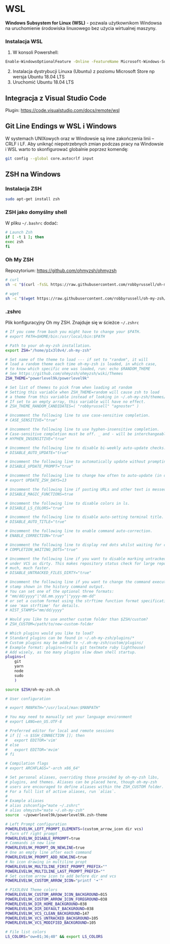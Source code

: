 # WSL

**Windows Subsystem for Linux (WSL)** - pozwala użytkownikom Windowsa na uruchomienie środowiska linuxowego bez użycia wirtualnej maszyny.

### Instalacja WSL

1. W konsoli Powershell:

```bash
Enable-WindowsOptionalFeature -Online -FeatureName Microsoft-Windows-Subsystem-Linux
```

2. Instalacja dystrybucji Linuxa (Ubuntu) z poziomu Microsoft Store np wersja Ubuntu 18.04 LTS
3. Uruchomić Ubuntu 18.04 LTS

## Integracja z Visual Studio Code

Plugin: https://code.visualstudio.com/docs/remote/wsl

## Git Line Endings w WSL i Windows

W systemach UNIXowych oraz w Windowsie są inne zakończenia linii – CRLF i LF. Aby uniknąć niepotrzebnych zmian podczas pracy na Windowsie i WSL warto to skonfigurować globalnie poprzez komendę:

```bash
git config --global core.autocrlf input
```

## ZSH na Windows

### Instalacja ZSH

```bash
sudo apt-get install zsh
```

### ZSH jako domyślny shell

W pliku `~/.bashrc` dodać:

```bash
# Launch Zsh
if [ -t 1 ]; then
exec zsh
fi
```

### Oh My ZSH

Repozytorium: https://github.com/ohmyzsh/ohmyzsh

```bash
# curl
sh -c "$(curl -fsSL https://raw.githubusercontent.com/robbyrussell/oh-my-zsh/master/tools/install.sh)"

# wget
sh -c "$(wget https://raw.githubusercontent.com/robbyrussell/oh-my-zsh/master/tools/install.sh -O -)"
```

### .zshrc

Plik konfiguracyjny Oh my ZSH. Znajduje się w ścieżce `~/.zshrc`

```bash
# If you come from bash you might have to change your $PATH.
# export PATH=$HOME/bin:/usr/local/bin:$PATH

# Path to your oh-my-zsh installation.
export ZSH="/home/p1x3l0v4/.oh-my-zsh"

# Set name of the theme to load --- if set to "random", it will
# load a random theme each time oh-my-zsh is loaded, in which case,
# to know which specific one was loaded, run: echo $RANDOM_THEME
# See https://github.com/ohmyzsh/ohmyzsh/wiki/Themes
ZSH_THEME="powerlevel9k/powerlevel9k"

# Set list of themes to pick from when loading at random
# Setting this variable when ZSH_THEME=random will cause zsh to load
# a theme from this variable instead of looking in ~/.oh-my-zsh/themes/
# If set to an empty array, this variable will have no effect.
# ZSH_THEME_RANDOM_CANDIDATES=( "robbyrussell" "agnoster" )

# Uncomment the following line to use case-sensitive completion.
# CASE_SENSITIVE="true"

# Uncomment the following line to use hyphen-insensitive completion.
# Case-sensitive completion must be off. _ and - will be interchangeable.
# HYPHEN_INSENSITIVE="true"

# Uncomment the following line to disable bi-weekly auto-update checks.
# DISABLE_AUTO_UPDATE="true"

# Uncomment the following line to automatically update without prompting.
# DISABLE_UPDATE_PROMPT="true"

# Uncomment the following line to change how often to auto-update (in days).
# export UPDATE_ZSH_DAYS=13

# Uncomment the following line if pasting URLs and other text is messed up.
# DISABLE_MAGIC_FUNCTIONS=true

# Uncomment the following line to disable colors in ls.
# DISABLE_LS_COLORS="true"

# Uncomment the following line to disable auto-setting terminal title.
# DISABLE_AUTO_TITLE="true"

# Uncomment the following line to enable command auto-correction.
# ENABLE_CORRECTION="true"

# Uncomment the following line to display red dots whilst waiting for completion.
# COMPLETION_WAITING_DOTS="true"

# Uncomment the following line if you want to disable marking untracked files
# under VCS as dirty. This makes repository status check for large repositories
# much, much faster.
# DISABLE_UNTRACKED_FILES_DIRTY="true"

# Uncomment the following line if you want to change the command execution time
# stamp shown in the history command output.
# You can set one of the optional three formats:
# "mm/dd/yyyy"|"dd.mm.yyyy"|"yyyy-mm-dd"
# or set a custom format using the strftime function format specifications,
# see 'man strftime' for details.
# HIST_STAMPS="mm/dd/yyyy"

# Would you like to use another custom folder than $ZSH/custom?
# ZSH_CUSTOM=/path/to/new-custom-folder

# Which plugins would you like to load?
# Standard plugins can be found in ~/.oh-my-zsh/plugins/*
# Custom plugins may be added to ~/.oh-my-zsh/custom/plugins/
# Example format: plugins=(rails git textmate ruby lighthouse)
# Add wisely, as too many plugins slow down shell startup.
plugins=(
    git
    yarn
    node
    sudo
    )

source $ZSH/oh-my-zsh.sh

# User configuration

# export MANPATH="/usr/local/man:$MANPATH"

# You may need to manually set your language environment
# export LANG=en_US.UTF-8

# Preferred editor for local and remote sessions
# if [[ -n $SSH_CONNECTION ]]; then
#   export EDITOR='vim'
# else
#   export EDITOR='mvim'
# fi

# Compilation flags
# export ARCHFLAGS="-arch x86_64"

# Set personal aliases, overriding those provided by oh-my-zsh libs,
# plugins, and themes. Aliases can be placed here, though oh-my-zsh
# users are encouraged to define aliases within the ZSH_CUSTOM folder.
# For a full list of active aliases, run `alias`.
#
# Example aliases
# alias zshconfig="mate ~/.zshrc"
# alias ohmyzsh="mate ~/.oh-my-zsh"
source  ~/powerlevel9k/powerlevel9k.zsh-theme

# Left Prompt configuration
POWERLEVEL9K_LEFT_PROMPT_ELEMENTS=(custom_arrow_icon dir vcs)
# Turn off right prompt
POWERLEVEL9K_DISABLE_RPROMPT=true
# Commands in new line
POWERLEVEL9K_PROMPT_ON_NEWLINE=true
# One an empty line after each command
POWERLEVEL9K_PROMPT_ADD_NEWLINE=true
# No icon drawing in multiline propt
POWERLEVEL9K_MULTILINE_FIRST_PROMPT_PREFIX=""
POWERLEVEL9K_MULTILINE_LAST_PROMPT_PREFIX=""
# Set custom arrow icon to add before dir and vcs
POWERLEVEL9K_CUSTOM_ARROW_ICON="printf '➜'"

# P1X3L0V4 Theme colors
POWERLEVEL9K_CUSTOM_ARROW_ICON_BACKGROUND=015
POWERLEVEL9K_CUSTOM_ARROW_ICON_FOREGROUND=038
POWERLEVEL9K_DIR_HOME_BACKGROUND=038
POWERLEVEL9K_DIR_DEFAULT_BACKGROUND=038
POWERLEVEL9K_VCS_CLEAN_BACKGROUND=147
POWERLEVEL9K_VCS_UNTRACKED_BACKGROUND=105
POWERLEVEL9K_VCS_MODIFIED_BACKGROUND=105

# File list colors
LS_COLORS="ow=01;36;40" && export LS_COLORS
```
